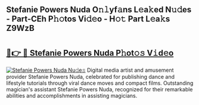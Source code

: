 ## Stefanie Powers Nuda O𝚗𝚕yf𝚊ns L𝚎a𝚔ed N𝚞𝚍es - Part-CEh P𝚑𝚘tos Vi𝚍𝚎o - H𝚘𝚝 Part L𝚎a𝚔s Z9WzB

# <h2><a href="http://kfcruvp.oniu.top/?m=Stefanie+Powers+Nuda">🔗👉 🔴 Stefanie Powers Nuda P𝚑ot𝚘𝚜 V𝚒d𝚎o</a></h2>

[![Stefanie Powers Nuda Nu𝚍e𝚜](https://i.imgur.com/0qMVB7G.gif)](http://kfcruvp.oniu.top/?m=Stefanie+Powers+Nuda)
Digital media artist and amusement provider Stefanie Powers Nuda, celebrated for publishing dance and lifestyle tutorials through viral dance moves and compact films. Outstanding magician's assistant Stefanie Powers Nuda, recognized for their remarkable abilities and accomplishments in assisting magicians.  
